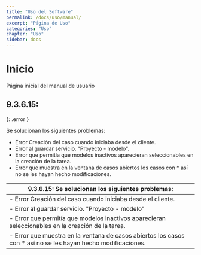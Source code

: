 ```yaml
---
title: "Uso del Software"
permalink: /docs/uso/manual/
excerpt: "Página de Uso"
categories: "Uso" 
chapter: "Uso" 
sidebar: docs
---
```



# Inicio

Página inicial del manual de usuario


  ## 9.3.6.15:
  {: .error }
  
  Se solucionan los siguientes problemas:
  - Error Creación del caso cuando iniciaba desde el cliente.  
  - Error al guardar servicio. "Proyecto - modelo".
  - Error que permitía que modelos inactivos aparecieran seleccionables en la creación de la tarea.
  - Error que muestra en la ventana de casos abiertos los casos con * así no se les hayan hecho modificaciones.
  
  

|   **9.3.6.15:**  Se solucionan los siguientes problemas: | 
|------------------------------------------------------------------------------------------------------------------|
|   - Error Creación del caso cuando iniciaba desde el cliente.                                                    |
|   - Error al guardar servicio. "Proyecto - modelo"                                                               |
|   - Error que permitía que modelos inactivos aparecieran seleccionables en la creación de la tarea.              |
|   - Error que muestra en la ventana de casos abiertos los casos con * así no se les hayan hecho modificaciones.  |



